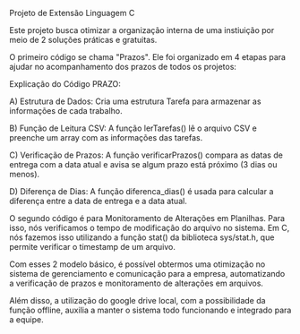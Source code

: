 Projeto de Extensão Linguagem C


Este projeto busca otimizar a organização interna de uma instiuição por meio de 2 soluções práticas e gratuitas.


O primeiro código se chama "Prazos". Ele foi organizado em 4 etapas para ajudar no acompanhamento dos prazos de todos os projetos:

Explicação do Código PRAZO:

A) Estrutura de Dados: Cria uma estrutura Tarefa para armazenar as informações de cada trabalho.

B) Função de Leitura CSV: A função lerTarefas() lê o arquivo CSV e preenche um array com as informações das tarefas.

C) Verificação de Prazos: A função verificarPrazos() compara as datas de entrega com a data atual e avisa se algum prazo está próximo (3 dias ou menos).

D) Diferença de Dias: A função diferenca_dias() é usada para calcular a diferença entre a data de entrega e a data atual.


O segundo código é para Monitoramento de Alterações em Planilhas. Para isso, nós verificamos o tempo de modificação do arquivo no sistema. Em C, nós fazemos isso utilizando a função stat() da biblioteca sys/stat.h, que permite verificar o timestamp de um arquivo.

Com esses 2 modelo básico, é possível obtermos uma otimização no sistema de gerenciamento e comunicação para a empresa, automatizando a verificação de prazos e monitoramento de alterações em arquivos.


Além disso, a utilização do google drive local, com a possibilidade da função offline, auxilia a manter o sistema todo funcionando e integrado para a equipe.
